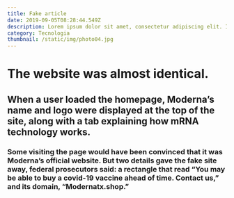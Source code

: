 ```yaml
---
title: Fake article
date: 2019-09-05T08:28:44.549Z
description: Lorem ipsum dolor sit amet, consectetur adipiscing elit. Integer ultricies nisl ligula, at tristique diam fermentum quis.
category: Tecnologia
thumbnail: /static/img/photo04.jpg
---
```


# The website was almost identical.

## When a user loaded the homepage, Moderna’s name and logo were displayed at the top of the site, along with a tab explaining how mRNA technology works.

### Some visiting the page would have been convinced that it was Moderna’s official website. But two details gave the fake site away, federal prosecutors said: a rectangle that read “You may be able to buy a covid-19 vaccine ahead of time. Contact us,” and its domain, “Modernatx.shop.”
